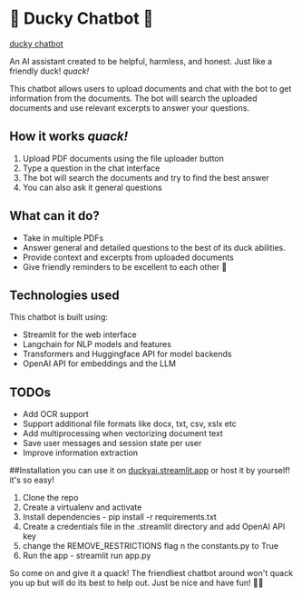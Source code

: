 
# 🦆 Ducky Chatbot 🐤
[ducky chatbot]( https://duckyai.streamlit.app/)

An AI assistant created to be helpful, harmless, and honest. Just like a friendly duck! *quack!*

This chatbot allows users to upload documents and chat with the bot to get information from the documents. The bot will search the uploaded documents and use relevant excerpts to answer your questions.

## How it works *quack!*

1. Upload PDF documents using the file uploader button
2. Type a question in the chat interface
3. The bot will search the documents and try to find the best answer
4. You can also ask it general questions

## What can it do?
- Take in multiple PDFs
- Answer general and detailed questions to the best of its duck abilities.
- Provide context and excerpts from uploaded documents
- Give friendly reminders to be excellent to each other 🦆

## Technologies used
This chatbot is built using:

- Streamlit for the web interface
- Langchain for NLP models and features
- Transformers and Huggingface API for model backends
- OpenAI API for embeddings and the LLM

## TODOs
- Add OCR support
- Support additional file formats like docx, txt, csv, xslx etc
- Add multiprocessing when vectorizing document text
- Save user messages and session state per user
- Improve information extraction

##Installation
you can use it on [duckyai.streamlit.app]( https://duckyai.streamlit.app/) or host it by yourself! it's so easy!

1. Clone the repo
2. Create a virtualenv and activate
3. Install dependencies - pip install -r requirements.txt
4. Create a credentials file in the .streamlit directory and add OpenAI API key
5. change the REMOVE_RESTRICTIONS flag n the constants.py to True
6. Run the app - streamlit run app.py

So come on and give it a quack! The friendliest chatbot around won't quack you up but will do its best to help out. Just be nice and have fun! 🦆🐤
